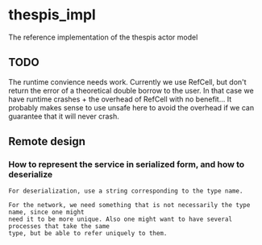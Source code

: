 # thespis_impl
The reference implementation of the thespis actor model


## TODO

The runtime convience needs work. Currently we use RefCell, but don't return the error of a theoretical double borrow to the user. In that case we have runtime crashes + the overhead of RefCell with no benefit... It probably makes sense to use unsafe here to avoid the overhead if we can guarantee that it will never crash.


## Remote design

### How to represent the service in serialized form, and how to deserialize

	For deserialization, use a string corresponding to the type name.

	For the network, we need something that is not necessarily the type name, since one might
	need it to be more unique. Also one might want to have several processes that take the same
	type, but be able to refer uniquely to them.
